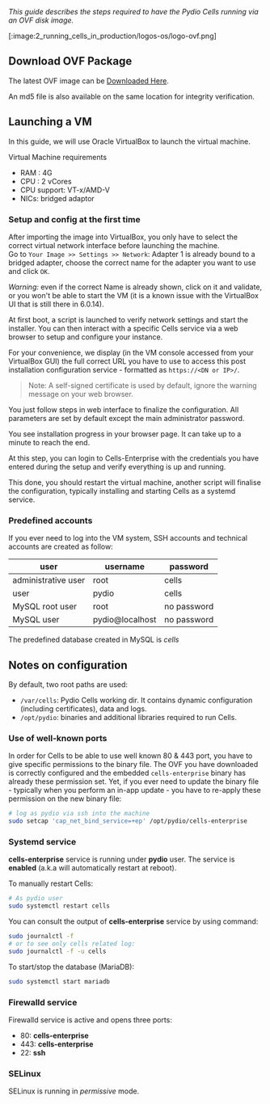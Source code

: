 _This guide describes the steps required to have the Pydio Cells running via an OVF disk image._

[:image:2_running_cells_in_production/logos-os/logo-ovf.png]

## Download OVF Package

The latest OVF image can be [Downloaded Here](https://download.pydio.com/latest/cells-enterprise/release/{latest}/ovf/Cells-Enterprise-OVF-{latest}.zip).

An md5 file is also available on the same location for integrity verification.

## Launching a VM

In this guide, we will use Oracle VirtualBox to launch the virtual machine.

Virtual Machine requirements

- RAM : 4G
- CPU : 2 vCores
- CPU support: VT-x/AMD-V
- NICs: bridged adaptor

### Setup and config at the first time

After importing the image into VirtualBox, you only have to select the correct virtual network interface before launching the machine.  
Go to `Your Image >> Settings >> Network`: Adapter 1 is already bound to a bridged adapter, choose the correct name for the adapter you want to use and click `OK`.

_Warning:_ even if the correct Name is already shown, click on it and validate, or you won't be able to start the VM (it is a known issue with the VirtualBox UI that is still there in 6.0.14).

At first boot, a script is launched to verify network settings and start the installer. You can then interact with a specific Cells service via a web browser to setup and configure your instance.

For your convenience, we display (in the VM console accessed from your VirtualBox GUI) the full correct URL you have to use to access this post installation configuration service - formatted as `https://<DN or IP>/`.

> Note: A self-signed certificate is used by default, ignore the warning message on your web browser.

You just follow steps in web interface to finalize the configuration. All parameters are set by default except the main administrator password.

You see installation progress in your browser page. It can take up to a minute to reach the end.

At this step, you can login to Cells-Enterprise with the credentials you have entered during the setup and verify everything is up and running.

This done, you should restart the virtual machine, another script will finalise the configuration, typically installing and starting Cells as a systemd service.

### Predefined accounts

If you ever need to log into the VM system, SSH accounts and technical accounts are created as follow:

| user                | username        | password    |
| ------------------- | --------------- | ----------- |
| administrative user | root            | cells       |
| user                | pydio           | cells       |
| MySQL root user     | root            | no password |
| MySQL user          | pydio@localhost | no password |

The predefined database created in MySQL is *cells*

## Notes on configuration

By default, two root paths are used:

- `/var/cells`: Pydio Cells working dir. It contains dynamic configuration (including certificates), data and logs.
- `/opt/pydio`: binaries and additional libraries required to run Cells.

### Use of well-known ports

In order for Cells to be able to use well known 80 & 443 port, you have to give specific permissions to the binary file.
The OVF you have downloaded is correctly configured and the embedded `cells-enterprise` binary has already these permission set. Yet, if you ever need to update the binary file - typically when you perform an in-app update - you have to re-apply these permission on the new binary file:

```sh
# log as pydio via ssh into the machine
sudo setcap 'cap_net_bind_service=+ep' /opt/pydio/cells-enterprise
```

### Systemd service

**cells-enterprise** service is running under **pydio** user. The service is **enabled** (a.k.a will automatically restart at reboot).

To manually restart Cells:

```sh
# As pydio user
sudo systemctl restart cells
```

You can consult the output of **cells-enterprise** service by using command:

```sh
sudo journalctl -f
# or to see only cells related log:
sudo journalctl -f -u cells
```

To start/stop the database (MariaDB):

```sh
sudo systemctl start mariadb
```

### Firewalld service

Firewalld service is active and opens three ports:

- 80: **cells-enterprise**
- 443: **cells-enterprise**
- 22: **ssh**

### SELinux

SELinux is running in *permissive* mode.
